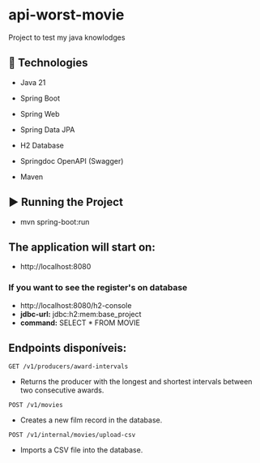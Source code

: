 # api-worst-movie
Project to test my java knowlodges


## 🚀 Technologies

* Java 21

* Spring Boot

* Spring Web

* Spring Data JPA

* H2 Database

* Springdoc OpenAPI (Swagger)

* Maven

## ▶️ Running the Project
* mvn spring-boot:run 

## The application will start on:
* http://localhost:8080
### If you want to see the register's on database
* http://localhost:8080/h2-console
* **jdbc-url:** jdbc:h2:mem:base_project
* **command:** SELECT * FROM MOVIE

## Endpoints disponíveis:
`GET /v1/producers/award-intervals`
* Returns the producer with the longest and shortest intervals between two consecutive awards.

`POST /v1/movies`
* Creates a new film record in the database.

`POST /v1/internal/movies/upload-csv`
* Imports a CSV file into the database.
